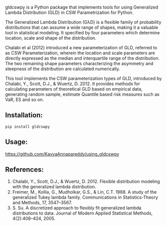 
gldcswpy is a Python package that implements tools for using Generalized Lambda Distribution (GLD) in CSW Parametrization for Python.

The Generalized Lambda Distribution (GλD) is a flexible family of probability distributions that can assume a wide range of shapes, making it a valuable tool in statistical modeling. It specified by four parameters which determine location, scale and shape of the distribution.

Chalabi et al (2012) introduced a new parameterization of GLD, referred to as CSW Parameterization, wherein the location and scale parameters are directly expressed as the median and interquartile range of the distribution. The two remaining shape parameters characterizing the asymmetry and steepness of the distribution are calculated numerically.

This tool implements the CSW parameterization types of GLD, introduced by Chalabi, Y., Scott, D.J., & Wuertz, D. 2012. It provides methods for calculating parameters of theoretical GLD based on empirical data, generating random sample, estimate Quantile based risk measures such as VaR, ES and so on.

## Installation: 
```
pip install gldcswpy
```

## Usage: 
https://github.com/KavyaAnnapareddy/using_gldcswpy

## References:
1. Chalabi, Y., Scott, D.J., & Wuertz, D. 2012. Flexible distribution modeling with the generalized lambda distribution.
2. Freimer, M., Kollia, G., Mudholkar, G.S., & Lin, C.T. 1988. A study of the generalized Tukey lambda family. Communications in Statistics-Theory and Methods, 17, 3547–3567.
3. S. Su. A discretized approach to flexibly fit generalized lambda distributions to data. Journal of Modern Applied Statistical Methods, 4(2):408–424, 2005.